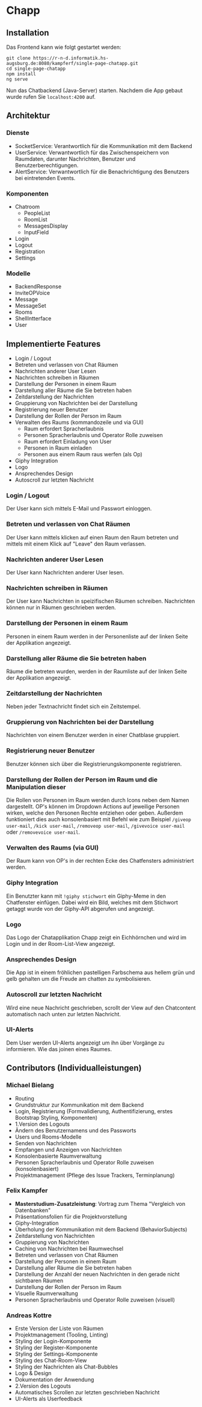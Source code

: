 # Chapp

## Installation

Das Frontend kann wie folgt gestartet werden:

```shell
git clone https://r-n-d.informatik.hs-augsburg.de:8080/kampferf/single-page-chatapp.git
cd single-page-chatapp
npm install
ng serve
```

Nun das Chatbackend (Java-Server) starten.
Nachdem die App gebaut wurde rufen Sie `localhost:4200` auf.

## Architektur

### Dienste

* SocketService: Verantwortlich für die Kommunikation mit dem Backend
* UserService: Verwantwortlich für das Zwischenspeichern von Raumdaten, darunter Nachrichten, Benutzer und Benutzerberechtigungen.
* AlertService: Verwantwortlich für die Benachrichtigung des Benutzers bei eintretenden Events.

### Komponenten

* Chatroom
  * PeopleList
  * RoomList
  * MessagesDisplay
  * InputField
* Login
* Logout
* Registration
* Settings

### Modelle

* BackendResponse
* InviteOPVoice
* Message
* MessageSet
* Rooms
* ShellIntterface
* User

## Implementierte Features

* Login / Logout
* Betreten und verlassen von Chat Räumen
* Nachrichten anderer User Lesen
* Nachrichten schreiben in Räumen
* Darstellung der Personen in einem Raum
* Darstellung aller Räume die Sie betreten haben
* Zeitdarstellung der Nachrichten
* Gruppierung von Nachrichten bei der Darstellung
* Registrierung neuer Benutzer
* Darstellung der Rollen der Person im Raum
* Verwalten des Raums (kommandozeile und via GUI)
  * Raum erfordert Spracherlaubnis
  * Personen Spracherlaubnis und Operator Rolle zuweisen
  * Raum erfordert Einladung von User
  * Personen in Raum einladen
  * Personen aus einem Raum raus werfen (als Op)
* Giphy Integration
* Logo
* Ansprechendes Design
* Autoscroll zur letzten Nachricht

### Login / Logout

Der User kann sich mittels E-Mail und Passwort einloggen.

### Betreten und verlassen von Chat Räumen

Der User kann mittels klicken auf einen Raum den Raum betreten und mittels mit einem Klick auf "Leave" den Raum verlassen.

### Nachrichten anderer User Lesen

Der User kann Nachrichten anderer User lesen.

### Nachrichten schreiben in Räumen

Der User kann Nachrichten in speizifischen Räumen schreiben. Nachrichten können nur in Räumen geschrieben werden.

### Darstellung der Personen in einem Raum

Personen in einem Raum werden in der Personenliste auf der linken Seite der Applikation angezeigt.

### Darstellung aller Räume die Sie betreten haben

Räume die betreten wurden, werden in der Raumliste auf der linken Seite der Applikation angezeigt.

### Zeitdarstellung der Nachrichten

Neben jeder Textnachricht findet sich ein Zeitstempel.

### Gruppierung von Nachrichten bei der Darstellung

Nachrichten von einem Benutzer werden in einer Chatblase gruppiert.

### Registrierung neuer Benutzer

Benutzer können sich über die Registrierungskomponente registrieren.

### Darstellung der Rollen der Person im Raum und die Manipulation dieser

Die Rollen von Personen im Raum werden durch Icons neben dem Namen dargestellt. OP's können im Dropdown Actions auf jeweilige Personen wirken, welche den Personen Rechte entziehen oder geben.
Außerdem funktioniert dies auch konsolenbasiert mit Befehl wie zum Beispiel `/giveop user-mail`, `/kick user-mail`, `/removeop user-mail`, `/givevoice user-mail` oder `/removevoice user-mail`.

### Verwalten des Raums (via GUI)

Der Raum kann von OP's in der rechten Ecke des Chatfensters administriert werden.

### Giphy Integration

Ein Benutzter kann mit `!giphy stichwort` ein Giphy-Meme in den Chatfenster einfügen. Dabei wird ein Bild, welches mit dem Stichwort getaggt wurde von der Giphy-API abgerufen und angezeigt.

### Logo

Das Logo der Chatapplikation Chapp zeigt ein Eichhörnchen und wird im Login und in der Room-List-View angezeigt.

### Ansprechendes Design

Die App ist in einem fröhlichen pastelligen Farbschema aus hellem grün und gelb gehalten um die Freude am chatten zu symbolisieren.

### Autoscroll zur letzten Nachricht

Wird eine neue Nachricht geschrieben, scrollt der View auf den Chatcontent automatisch nach unten zur letzten Nachricht.

### UI-Alerts

Dem User werden UI-Alerts angezeigt um ihn über Vorgänge zu informieren. Wie das joinen eines Raumes.

## Contributors (Individualleistungen)

### Michael Bielang

* Routing
* Grundstruktur zur Kommunikation mit dem Backend
* Login, Registrierung (Formvalidierung, Authentifizierung, erstes Bootstrap Styling, Komponenten)
* 1.Version des Logouts
* Ändern des Benutzernamens und des Passworts
* Users und Rooms-Modelle
* Senden von Nachrichten
* Empfangen und Anzeigen von Nachrichten
* Konsolenbasierte Raumverwaltung
* Personen Spracherlaubnis und Operator Rolle zuweisen (konsolenbasiert)
* Projektmanagement (Pflege des Issue Trackers, Terminplanung)

### Felix Kampfer

* **Masterstudium-Zusatzleistung**: Vortrag zum Thema "Vergleich von Datenbanken"
* Präsentationsfolien für die Projektvorstellung
* Giphy-Integration
* Überholung der Kommunikation mit dem Backend (BehaviorSubjects)
* Zeitdarstellung von Nachrichten
* Gruppierung von Nachrichten
* Caching von Nachrichten bei Raumwechsel
* Betreten und verlassen von Chat Räumen
* Darstellung der Personen in einem Raum
* Darstellung aller Räume die Sie betreten haben
* Darstellung der Anzahl der neuen Nachrichten in den gerade nicht sichtbaren Räumen
* Darstellung der Rollen der Person im Raum
* Visuelle Raumverwaltung
* Personen Spracherlaubnis und Operator Rolle zuweisen (visuell)

### Andreas Kottre

* Erste Version der Liste von Räumen
* Projektmanagement (Tooling, Linting)
* Styling der Login-Komponente
* Styling der Register-Komponente
* Styling der Settings-Komponente
* Styling des Chat-Room-View
* Styling der Nachrichten als Chat-Bubbles
* Logo & Design
* Dokumentation der Anwendung
* 2.Version des Logouts
* Automatisches Scrollen zur letzten geschrieben Nachricht
* UI-Alerts als Userfeedback
